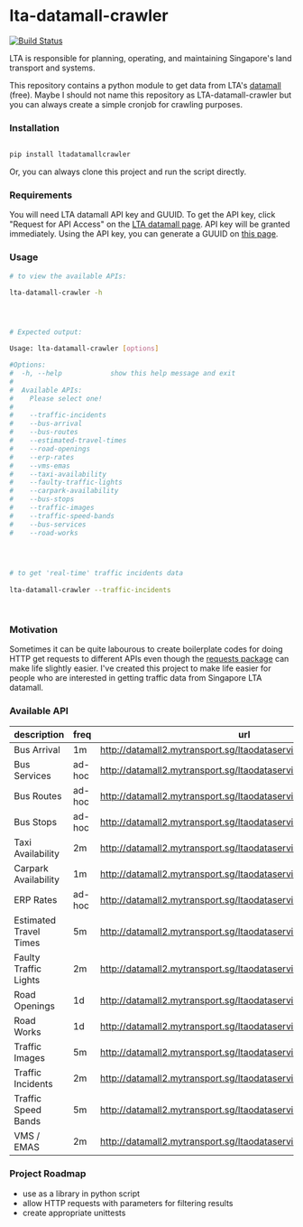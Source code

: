 # lta-datamall-crawler

[![Build Status](https://travis-ci.org/hiimivantang/ltadatamallcrawler.svg?branch=master)](https://travis-ci.org/hiimivantang/ltadatamallcrawler)

LTA is responsible for planning, operating, and maintaining Singapore's land transport and systems.

This repository contains a python module to get data from LTA's [datamall][1] (free). Maybe I should not name this repository as LTA-datamall-crawler but you can always create a simple cronjob for crawling purposes.



### Installation

```python

pip install ltadatamallcrawler

```

Or, you can always clone this project and run the script directly.



### Requirements

You will need LTA datamall API key and GUUID.
To get the API key, click "Request for API Access" on the [LTA datamall page][3]. API key will be granted immediately. Using the API key, you can generate a GUUID on [this page][4].


### Usage

```bash
# to view the available APIs:

lta-datamall-crawler -h




# Expected output:

Usage: lta-datamall-crawler [options]

#Options:
#  -h, --help            show this help message and exit
#
#  Available APIs:
#    Please select one!
#
#    --traffic-incidents
#    --bus-arrival       
#    --bus-routes        
#    --estimated-travel-times
#    --road-openings     
#    --erp-rates         
#    --vms-emas          
#    --taxi-availability
#    --faulty-traffic-lights
#    --carpark-availability
#    --bus-stops         
#    --traffic-images    
#    --traffic-speed-bands
#    --bus-services      
#    --road-works 
 



# to get 'real-time' traffic incidents data 
 
lta-datamall-crawler --traffic-incidents

 
```




### Motivation

Sometimes it can be quite labourous to create boilerplate codes for doing HTTP get requests to different APIs even though the [requests package][2] can make life slightly easier. I've created this project to make life easier for people who are interested in getting traffic data from Singapore LTA datamall. 


### Available API

| description            | freq     | url                                                                 |
|------------------------|----------|---------------------------------------------------------------------| 
| Bus Arrival            | 1m       | http://datamall2.mytransport.sg/ltaodataservice/BusArrival          | 
| Bus Services           | ad-hoc   | http://datamall2.mytransport.sg/ltaodataservice/BusServices         | 
| Bus Routes             | ad-hoc   | http://datamall2.mytransport.sg/ltaodataservice/BusRoutes           | 
| Bus Stops              | ad-hoc   | http://datamall2.mytransport.sg/ltaodataservice/BusRoutes           |
| Taxi Availability      | 2m       | http://datamall2.mytransport.sg/ltaodataservice/Taxi-Availability   |
| Carpark Availability   | 1m       | http://datamall2.mytransport.sg/ltaodataservice/CarParkAvailability |
| ERP Rates              | ad-hoc   | http://datamall2.mytransport.sg/ltaodataservice/ERPRates            |
| Estimated Travel Times | 5m       | http://datamall2.mytransport.sg/ltaodataservice/EstTravelTimes      |
| Faulty Traffic Lights  | 2m       | http://datamall2.mytransport.sg/ltaodataservice/FaultyTrafficLights |
| Road Openings          | 1d       | http://datamall2.mytransport.sg/ltaodataservice/RoadOpenings        |
| Road Works             | 1d       | http://datamall2.mytransport.sg/ltaodataservice/RoadWorks           |
| Traffic Images         | 5m       | http://datamall2.mytransport.sg/ltaodataservice/Traffic-Images      |
| Traffic Incidents      | 2m       | http://datamall2.mytransport.sg/ltaodataservice/TrafficIncidents    |
| Traffic Speed Bands    | 5m       | http://datamall2.mytransport.sg/ltaodataservice/TrafficSpeedBands   |
| VMS / EMAS             | 2m       | http://datamall2.mytransport.sg/ltaodataservice/VMS                 |





### Project Roadmap

* use as a library in python script
* allow HTTP requests with parameters for filtering results
* create appropriate unittests



[1]:https://www.mytransport.sg/content/mytransport/home/dataMall.html
[2]:https://pypi.python.org/pypi/requests/2.11.1
[3]:https://www.mytransport.sg/content/mytransport/home/dataMall.html
[4]:http://datamall.mytransport.sg/tool.aspx
